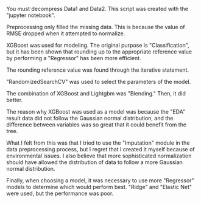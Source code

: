 You must decompress Data1 and Data2.
This script was created with the "jupyter notebook".

Preprocessing only filled the missing data. 
This is because the value of RMSE dropped when it attempted to normalize.

XGBoost was used for modeling. 
The original purpose is "Classification", 
but it has been shown that rounding up to the appropriate reference value by performing a "Regressor" has been more efficient.

The rounding reference value was found through the iterative statement.

"RandomizedSearchCV" was used to select the parameters of the model.

The combination of XGBoost and Lightgbm was "Blending." Then, it did better.

The reason why XGBoost was used as a model was because the "EDA" result data did not follow the Gaussian normal distribution, 
and the difference between variables was so great that it could benefit from the tree.

What I felt from this was that I tried to use the "Imputation" module in the data preprocessing process, 
but I regret that I created it myself because of environmental issues. 
I also believe that more sophisticated normalization should have allowed 
the distribution of data to follow a more Gaussian normal distribution. 

Finally, when choosing a model, it was necessary to use more "Regressor" models to determine which would perform best. 
"Ridge" and "Elastic Net" were used, but the performance was poor.
